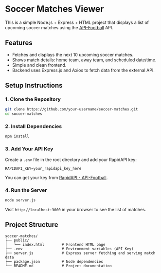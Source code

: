# Soccer Matches Viewer
This is a simple Node.js + Express + HTML project that displays a list of upcoming soccer matches using the [API-Football](https://rapidapi.com/api-sports/api/api-football/) API.
## Features
- Fetches and displays the next 10 upcoming soccer matches.
- Shows match details: home team, away team, and scheduled date/time.
- Simple and clean frontend.
- Backend uses Express.js and Axios to fetch data from the external API.
## Setup Instructions
### 1. Clone the Repository
```bash
git clone https://github.com/your-username/soccer-matches.git
cd soccer-matches
```
### 2. Install Dependencies
```bash
npm install
```
### 3. Add Your API Key
Create a `.env` file in the root directory and add your RapidAPI key:
```env
RAPIDAPI_KEY=your_rapidapi_key_here
```
You can get your key from [RapidAPI - API-Football](https://rapidapi.com/api-sports/api/api-football/).
### 4. Run the Server
```bash
node server.js
```
Visit `http://localhost:3000` in your browser to see the list of matches.
## Project Structure
```
soccer-matches/
├── public/
│   └── index.html        # Frontend HTML page
├── .env                  # Environment variables (API Key)
├── server.js             # Express server fetching and serving match data
├── package.json          # Node dependencies
└── README.md             # Project documentation
```
